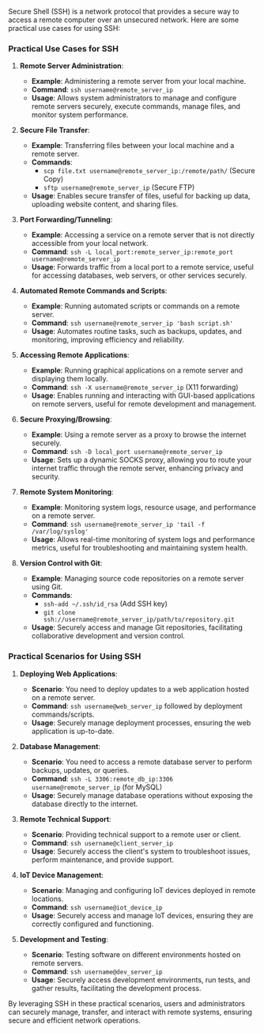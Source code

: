 Secure Shell (SSH) is a network protocol that provides a secure way to access a remote computer over an unsecured network. Here are some practical use cases for using SSH:

### Practical Use Cases for SSH

1. **Remote Server Administration**:
   - **Example**: Administering a remote server from your local machine.
   - **Command**: `ssh username@remote_server_ip`
   - **Usage**: Allows system administrators to manage and configure remote servers securely, execute commands, manage files, and monitor system performance.

2. **Secure File Transfer**:
   - **Example**: Transferring files between your local machine and a remote server.
   - **Commands**:
     - `scp file.txt username@remote_server_ip:/remote/path/` (Secure Copy)
     - `sftp username@remote_server_ip` (Secure FTP)
   - **Usage**: Enables secure transfer of files, useful for backing up data, uploading website content, and sharing files.

3. **Port Forwarding/Tunneling**:
   - **Example**: Accessing a service on a remote server that is not directly accessible from your local network.
   - **Command**: `ssh -L local_port:remote_server_ip:remote_port username@remote_server_ip`
   - **Usage**: Forwards traffic from a local port to a remote service, useful for accessing databases, web servers, or other services securely.

4. **Automated Remote Commands and Scripts**:
   - **Example**: Running automated scripts or commands on a remote server.
   - **Command**: `ssh username@remote_server_ip 'bash script.sh'`
   - **Usage**: Automates routine tasks, such as backups, updates, and monitoring, improving efficiency and reliability.

5. **Accessing Remote Applications**:
   - **Example**: Running graphical applications on a remote server and displaying them locally.
   - **Command**: `ssh -X username@remote_server_ip` (X11 forwarding)
   - **Usage**: Enables running and interacting with GUI-based applications on remote servers, useful for remote development and management.

6. **Secure Proxying/Browsing**:
   - **Example**: Using a remote server as a proxy to browse the internet securely.
   - **Command**: `ssh -D local_port username@remote_server_ip`
   - **Usage**: Sets up a dynamic SOCKS proxy, allowing you to route your internet traffic through the remote server, enhancing privacy and security.

7. **Remote System Monitoring**:
   - **Example**: Monitoring system logs, resource usage, and performance on a remote server.
   - **Command**: `ssh username@remote_server_ip 'tail -f /var/log/syslog'`
   - **Usage**: Allows real-time monitoring of system logs and performance metrics, useful for troubleshooting and maintaining system health.

8. **Version Control with Git**:
   - **Example**: Managing source code repositories on a remote server using Git.
   - **Commands**:
     - `ssh-add ~/.ssh/id_rsa` (Add SSH key)
     - `git clone ssh://username@remote_server_ip/path/to/repository.git`
   - **Usage**: Securely access and manage Git repositories, facilitating collaborative development and version control.

### Practical Scenarios for Using SSH

1. **Deploying Web Applications**:
   - **Scenario**: You need to deploy updates to a web application hosted on a remote server.
   - **Command**: `ssh username@web_server_ip` followed by deployment commands/scripts.
   - **Usage**: Securely manage deployment processes, ensuring the web application is up-to-date.

2. **Database Management**:
   - **Scenario**: You need to access a remote database server to perform backups, updates, or queries.
   - **Command**: `ssh -L 3306:remote_db_ip:3306 username@remote_server_ip` (for MySQL)
   - **Usage**: Securely manage database operations without exposing the database directly to the internet.

3. **Remote Technical Support**:
   - **Scenario**: Providing technical support to a remote user or client.
   - **Command**: `ssh username@client_server_ip`
   - **Usage**: Securely access the client's system to troubleshoot issues, perform maintenance, and provide support.

4. **IoT Device Management**:
   - **Scenario**: Managing and configuring IoT devices deployed in remote locations.
   - **Command**: `ssh username@iot_device_ip`
   - **Usage**: Securely access and manage IoT devices, ensuring they are correctly configured and functioning.

5. **Development and Testing**:
   - **Scenario**: Testing software on different environments hosted on remote servers.
   - **Command**: `ssh username@dev_server_ip`
   - **Usage**: Securely access development environments, run tests, and gather results, facilitating the development process.

By leveraging SSH in these practical scenarios, users and administrators can securely manage, transfer, and interact with remote systems, ensuring secure and efficient network operations.